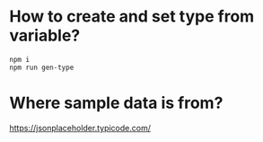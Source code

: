 # How to create and set type from variable?

```shell
npm i
npm run gen-type
```

# Where sample data is from?

https://jsonplaceholder.typicode.com/

